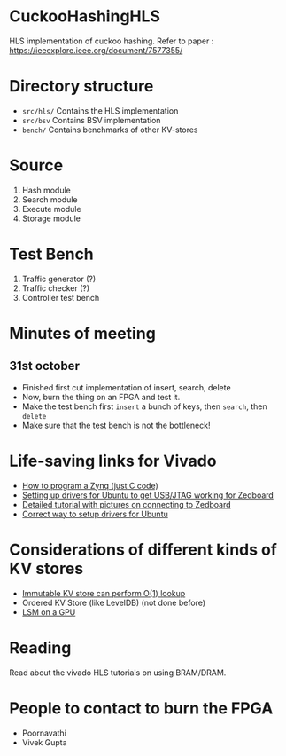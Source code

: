 
# CuckooHashingHLS
HLS implementation of cuckoo hashing. Refer to paper : https://ieeexplore.ieee.org/document/7577355/

# Directory structure
- `src/hls/`  Contains the HLS implementation
- `src/bsv` Contains BSV implementation
- `bench/` Contains benchmarks of other KV-stores

# Source
1. Hash module
2. Search module
3. Execute module
4. Storage module

# Test Bench
1. Traffic generator (?)
2. Traffic checker (?)
3. Controller test bench


# Minutes of meeting

## 31st october
- Finished first cut implementation of insert, search, delete
- Now, burn the thing on an FPGA and test it.
- Make the test bench first `insert` a bunch of keys, then `search`, then `delete`
- Make sure that the test bench is not the bottleneck!


# Life-saving links for Vivado
- [How to program a Zynq (just C code)](http://blog.dev-flow.com/en/8-first-use-of-the-zynq-7000-processor-system-on-a-zynq/)
- [Setting up drivers for Ubuntu to get USB/JTAG working for Zedboard](http://svenand.blogdrives.com/archive/172.html#.VNTZqmjF-Sp)
- [Detailed tutorial with pictures on connecting to Zedboard](https://www.avnet.com/opasdata/d120001/medias/docus/3/SILICA_Xilinx_Zynq_ZedBoard_Vivado_Workshop_ver1.0.pdf)
- [Correct way to setup drivers for Ubuntu](https://www.xilinx.com/support/answers/66440.html)


# Considerations of different kinds of KV stores

- [Immutable KV store can perform O(1) lookup](https://discodb.readthedocs.io/en/latest/)
- Ordered KV Store (like LevelDB) (not done before)
- [LSM on a GPU](https://arxiv.org/abs/1707.05354)

# Reading
Read about the vivado HLS tutorials on using BRAM/DRAM.


# People to contact to burn the FPGA
- Poornavathi
- Vivek Gupta
